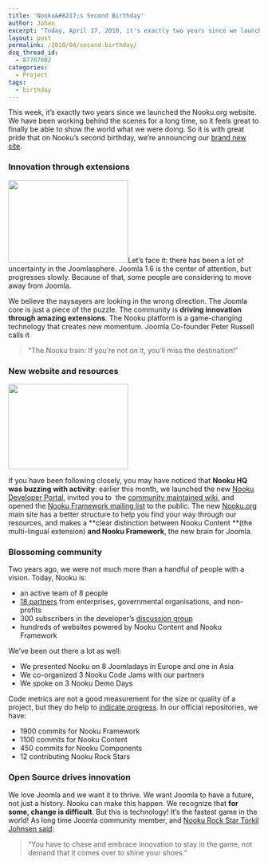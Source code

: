 ```yaml
---
title: 'Nooku&#8217;s Second Birthday'
author: Johan
excerpt: "Today, April 17, 2010, it's exactly two years since we launched the Nooku.org website. We have been working behind the scenes for a long time, so it feels great to finally be able to show the world what we were doing. So it is with great pride that on Nooku's second birthday, we're announcing our brand new site."
layout: post
permalink: /2010/04/second-birthday/
dsq_thread_id:
  - 87707002
categories:
  - Project
tags:
  - birthday
---
```

This week, it&#8217;s exactly two years since we launched the Nooku.org website. We have been working behind the scenes for a long time, so it feels great to finally be able to show the world what we were doing. So it is with great pride that on Nooku&#8217;s second birthday, we&#8217;re announcing our <a id="pbm6" title="rand new site" href="http://nooku.org/">brand new site</a>.

### Innovation through extensions

<img class="alignleft" title="The Nooku Train" src="http://farm5.static.flickr.com/4031/4536195092_9407942e60_m.jpg" alt="" width="240" height="166" />Let&#8217;s face it: there has been a lot of uncertainty in the Joomlasphere. Joomla 1.6 is the center of attention, but progresses slowly. Because of that, some people are considering to move away from Joomla.

We believe the naysayers are looking in the wrong direction. The Joomla core is just a piece of the puzzle. The community is **driving innovation through amazing extensions**. The Nooku platform is a game-changing technology that creates new momentum. Joomla Co-founder Peter Russell calls it

> &#8220;The Nooku train: If you&#8217;re not on it, you&#8217;ll miss the destination!&#8221;

### New website and resources

[<img class="alignright" title="New Nooku.org site" src="http://farm3.static.flickr.com/2769/4536217296_d39dbc811f_m.jpg" alt="" width="240" height="171" />][1]

If you have been following closely, you may have noticed that **Nooku HQ was buzzing with activity**: earlier this month, we launched the new <a id="cm9:" title="Nooku Developer Portal" href="http://code.nooku.org/">Nooku Developer Portal</a>, invited you to  the <a id="y.m4" title="community maintained wiki" href="http://wiki.nooku.org/">community maintained wiki</a>, and opened the <a id="k2.t" title="Nooku Framework mailing list" href="http://lists.nooku.org/">Nooku Framework mailing list</a> to the public. The new <a id="rakx" title="Nooku.org" href="http://nooku.org/">Nooku.org</a> main site has a better structure to help you find your way through our resources, and makes a **clear distinction between Nooku Content **(the multi-lingual extension) **and Nooku Framework**, the new brain for Joomla.

### <!--more-->Blossoming community

Two years ago, we were not much more than a handful of people with a vision. Today, Nooku is:

*   an active team of 8 people
*   <a id="as3c" title="18 partners" href="http://nooku.org/partners.html">18 partners</a> from enterprises, governmental organisations, and non-profits
*   300 subscribers in the developer&#8217;s <a id="wtrh" title="discussion group" href="http://lists.nooku.org/">discussion group</a>
*   hundreds of websites powered by Nooku Content and Nooku Framework

We&#8217;ve been out there a lot as well:

*   We presented Nooku on 8 Joomladays in Europe and one in Asia
*   We co-organized 3 Nooku Code Jams with our partners
*   We spoke on 3 Nooku Demo Days

Code metrics are not a good measurement for the size or quality of a project, but they do help to <a id="xiwj" title="indicate progress" href="http://www.ohloh.net/p/nooku-framework">indicate progress</a>. In our official repositories, we have:

*   1900 commits for Nooku Framework
*   1100 commits for Nooku Content
*   450 commits for Nooku Components
*   12 contributing Nooku Rock Stars

### Open Source drives innovation

We love Joomla and we want it to thrive. We want Joomla to have a future, not just a history. Nooku can make this happen. We recognize that **for some, change is difficult**. But this is technology! It&#8217;s the fastest game in the world! As long time Joomla community member, and <a id="pdom" title="Nooku Rock Star Torkil Johnsen said" href="http://groups.google.com/group/joomla-dev-cms/browse_thread/thread/a477a550bb051f29?tvc=2&">Nooku Rock Star Torkil Johnsen said</a>:

> &#8220;You have to chase and embrace innovation to stay in the game, not demand that it comes over to shine your shoes.&#8221;

 [1]: http://nooku.org